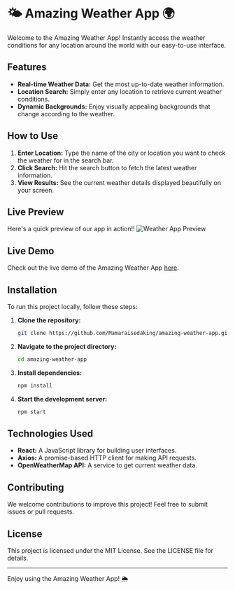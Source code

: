 

# 🌤️ Amazing Weather App 🌍

Welcome to the Amazing Weather App! Instantly access the weather conditions for any location around the world with our easy-to-use interface.

## Features

- **Real-time Weather Data:** Get the most up-to-date weather information.
- **Location Search:** Simply enter any location to retrieve current weather conditions.
- **Dynamic Backgrounds:** Enjoy visually appealing backgrounds that change according to the weather.

## How to Use

1. **Enter Location:** Type the name of the city or location you want to check the weather for in the search bar.
2. **Click Search:** Hit the search button to fetch the latest weather information.
3. **View Results:** See the current weather details displayed beautifully on your screen.

## Live Preview

Here's a quick preview of our app in action!!
![Weather App Preview](public/web.gif)



## Live Demo

Check out the live demo of the Amazing Weather App [here](https://main--amaazing-weather-app.netlify.app/).

## Installation

To run this project locally, follow these steps:

1. **Clone the repository:**
   ```bash
   git clone https://github.com/Mamaraisedaking/amazing-weather-app.git
   ```
2. **Navigate to the project directory:**
   ```bash
   cd amazing-weather-app
   ```
3. **Install dependencies:**
   ```bash
   npm install
   ```
4. **Start the development server:**
   ```bash
   npm start
   ```

## Technologies Used

- **React:** A JavaScript library for building user interfaces.
- **Axios:** A promise-based HTTP client for making API requests.
- **OpenWeatherMap API:** A service to get current weather data.



## Contributing

We welcome contributions to improve this project! Feel free to submit issues or pull requests.

## License

This project is licensed under the MIT License. See the LICENSE file for details.

---

Enjoy using the Amazing Weather App! 🌦️

